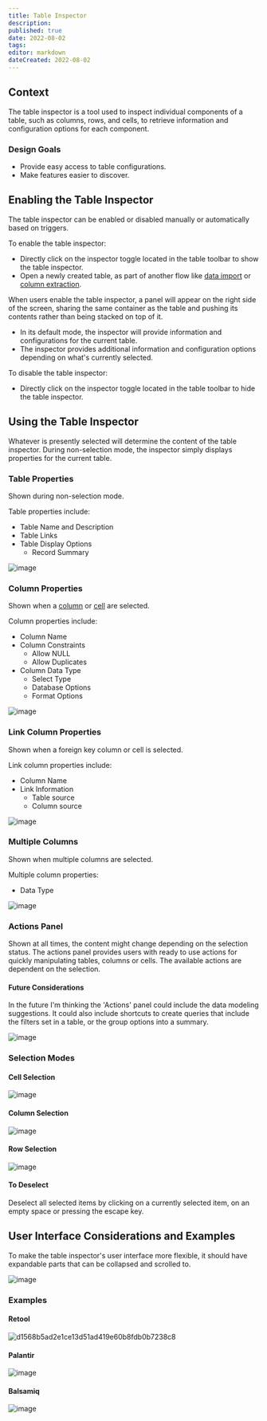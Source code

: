 ```yaml
---
title: Table Inspector
description: 
published: true
date: 2022-08-02
tags: 
editor: markdown
dateCreated: 2022-08-02
---
```


## Context

The table inspector is a tool used to inspect individual components of a table, such as columns, rows, and cells, to retrieve information and configuration options for each component.

### Design Goals

- Provide easy access to table configurations.
- Make features easier to discover.

## Enabling the Table Inspector

The table inspector can be enabled or disabled manually or automatically based on triggers.

To enable the table inspector:

- Directly click on the inspector toggle located in the table toolbar to show the table inspector.
- Open a newly created table, as part of another flow like [data import](#data-import) or [column extraction](#column-extraction).

When users enable the table inspector, a panel will appear on the right side of the screen, sharing the same container as the table and pushing its contents rather than being stacked on top of it.

- In its default mode, the inspector will provide information and configurations for the current table.
- The inspector provides additional information and configuration options depending on what's currently selected.

To disable the table inspector:

- Directly click on the inspector toggle located in the table toolbar to hide the table inspector.

## Using the Table Inspector

Whatever is presently selected will determine the content of the table inspector. During non-selection mode, the inspector simply displays properties for the current table.

### Table Properties

Shown during non-selection mode.

Table properties include:

- Table Name and Description
- Table Links
- Table Display Options
  - Record Summary
  
![image](https://user-images.githubusercontent.com/845767/182350357-b1553f79-ff01-4033-b92c-7eb89865f9f9.png)

### Column Properties

Shown when a [column](#column-selection) or [cell](#cell-selection) are selected.

Column properties include:

- Column Name
- Column Constraints
  - Allow NULL
  - Allow Duplicates
- Column Data Type
  - Select Type
  - Database Options
  - Format Options
  
![image](https://user-images.githubusercontent.com/845767/182350473-c20ebabb-2a41-4bf7-ad50-dfda965b1081.png)

### Link Column Properties

Shown when a foreign key column or cell is selected.

Link column properties include:

- Column Name
- Link Information
  - Table source
  - Column source
  
![image](https://user-images.githubusercontent.com/845767/182350542-a5af060c-16f7-40b5-9a00-b7b6cc32e2a2.png)

### Multiple Columns

Shown when multiple columns are selected.

Multiple column properties:

- Data Type

![image](https://user-images.githubusercontent.com/845767/182350659-10d1b6f7-2cbf-44cb-a728-8241ad9f7335.png)

### Actions Panel

Shown at all times, the content might change depending on the selection status.
The actions panel provides users with ready to use actions for quickly manipulating tables, columns or cells. The available actions are dependent on the selection.

#### Future Considerations

In the future I'm thinking the 'Actions' panel could include the data modeling suggestions. It could also include shortcuts to create queries that include the filters set in a table, or the group options into a summary.

![image](https://user-images.githubusercontent.com/845767/182186186-91449400-5608-42a2-8f05-33506cb2532b.png)

### Selection Modes

#### Cell Selection

![image](https://user-images.githubusercontent.com/845767/182121672-eaa8e422-7277-4421-8927-04637c182e6c.png)

#### Column Selection

![image](https://user-images.githubusercontent.com/845767/182121417-8eb51f90-8767-4a01-bc36-a9c55c1614b5.png)

#### Row Selection

![image](https://user-images.githubusercontent.com/845767/182122068-c08fecea-7d18-48ad-a8de-1cb1992ca8aa.png)

#### To Deselect

Deselect all selected items by clicking on a currently selected item, on an empty space or pressing the escape key.

## User Interface Considerations and Examples

To make the table inspector's user interface more flexible, it should have expandable parts that can be collapsed and scrolled to.

![image](https://user-images.githubusercontent.com/845767/182355968-c9129949-344a-4e41-a685-90700a816141.png)

### Examples

#### Retool

![d1568b5ad2e1ce13d51ad419e60b8fdb0b7238c8](https://user-images.githubusercontent.com/845767/182356613-1b222a0b-f77f-4a15-a9df-84ed874ce5f3.gif)

#### Palantir

![image](https://user-images.githubusercontent.com/845767/182356749-88273bdb-d4c8-4495-9aa8-c10816171059.png)

#### Balsamiq

![image](https://user-images.githubusercontent.com/845767/182357016-aba81b9e-a45a-4466-808a-6e4963a01038.png)
